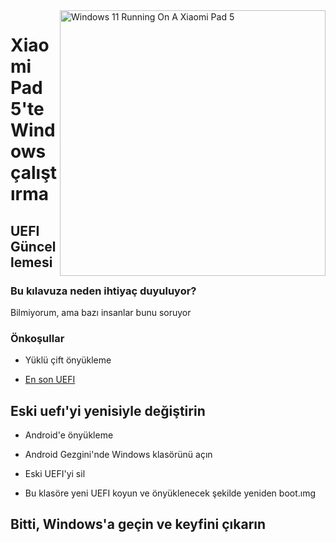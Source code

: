 <img align="right" src="https://raw.githubusercontent.com/erdilS/Port-Windows-11-Xiaomi-Pad-5/main/nabu.png" width="425" alt="Windows 11 Running On A Xiaomi Pad 5">

# Xiaomi Pad 5'te Windows çalıştırma

## UEFI Güncellemesi

### Bu kılavuza neden ihtiyaç duyuluyor?

Bilmiyorum, ama bazı insanlar bunu soruyor

### Önkoşullar

- Yüklü çift önyükleme
  
- [En son UEFI](https://raw.githubusercontent.com/erdilS/Port-Windows-11-Xiaomi-Pad-5/main/images/xiaomi-nabu_20240115.img)

## Eski uefı'yi yenisiyle değiştirin

- Android'e önyükleme

- Android Gezgini'nde Windows klasörünü açın

- Eski UEFI'yi sil

- Bu klasöre yeni UEFI koyun ve önyüklenecek şekilde yeniden boot.ımg

## Bitti, Windows'a geçin ve keyfini çıkarın
